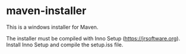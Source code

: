 # maven-installer

This is a windows installer for Maven.

The installer must be compiled with Inno Setup (https://jrsoftware.org). Install Inno Setup and compile the setup.iss file.
